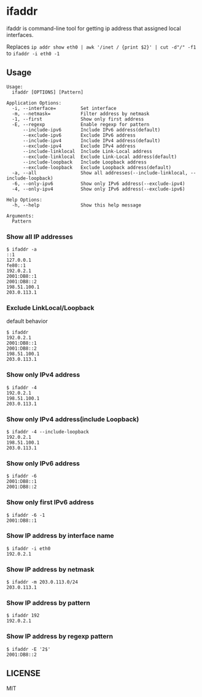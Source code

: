 # ifaddr
ifaddr is command-line tool for getting ip address that assigned local interfaces.

Replaces `ip addr show eth0 | awk '/inet / {print $2}' | cut -d"/" -f1` to `ifaddr -i eth0 -1`

## Usage
```
Usage:
  ifaddr [OPTIONS] [Pattern]

Application Options:
  -i, --interface=         Set interface
  -m, --netmask=           Filter address by netmask
  -1, --first              Show only first address
  -E, --regexp             Enable regexp for pattern
      --include-ipv6       Include IPv6 address(default)
      --exclude-ipv6       Exclude IPv6 address
      --include-ipv4       Include IPv4 address(default)
      --exclude-ipv4       Exclude IPv4 address
      --include-linklocal  Include Link-Local address
      --exclude-linklocal  Exclude Link-Local address(default)
      --include-loopback   Include Loopback address
      --exclude-loopback   Exclude Loopback address(default)
  -a, --all                Show all addresses(--include-linklocal, --include-loopback)
  -6, --only-ipv6          Show only IPv6 address(--exclude-ipv4)
  -4, --only-ipv4          Show only IPv6 address(--exclude-ipv6)

Help Options:
  -h, --help               Show this help message

Arguments:
  Pattern
```

### Show all IP addresses
```
$ ifaddr -a
::1
127.0.0.1
fe80::1
192.0.2.1
2001:DB8::1
2001:DB8::2
198.51.100.1
203.0.113.1
```

### Exclude LinkLocal/Loopback

default behavior

```
$ ifaddr
192.0.2.1
2001:DB8::1
2001:DB8::2
198.51.100.1
203.0.113.1
```

### Show only IPv4 address

```
$ ifaddr -4
192.0.2.1
198.51.100.1
203.0.113.1
```

### Show only IPv4 address(include Loopback)

```
$ ifaddr -4 --include-loopback
192.0.2.1
198.51.100.1
203.0.113.1
```

### Show only IPv6 address

```
$ ifaddr -6
2001:DB8::1
2001:DB8::2
```

### Show only first IPv6 address

```
$ ifaddr -6 -1
2001:DB8::1
```

### Show IP address by interface name

```
$ ifaddr -i eth0
192.0.2.1
```

### Show IP address by netmask

```
$ ifaddr -m 203.0.113.0/24
203.0.113.1
```

### Show IP address by pattern

```
$ ifaddr 192
192.0.2.1
```

### Show IP address by regexp pattern

```
$ ifaddr -E '2$'
2001:DB8::2
```

## LICENSE
MIT
